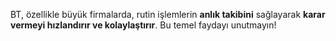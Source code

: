BT, özellikle büyük firmalarda, rutin işlemlerin **anlık takibini** sağlayarak **karar vermeyi hızlandırır ve kolaylaştırır**. Bu temel faydayı unutmayın!